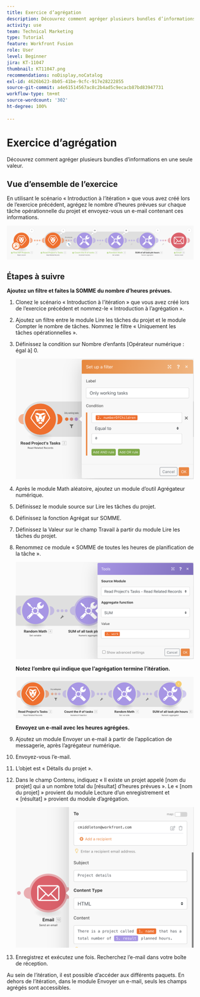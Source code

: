 ```yaml
---
title: Exercice d’agrégation
description: Découvrez comment agréger plusieurs bundles d’informations en une seule valeur.
activity: use
team: Technical Marketing
type: Tutorial
feature: Workfront Fusion
role: User
level: Beginner
jira: KT-11047
thumbnail: KT11047.png
recommendations: noDisplay,noCatalog
exl-id: 4626b623-8b05-41be-9cfc-917e28222855
source-git-commit: a4e61514567ac8c2b4ad5c9ecacb87bd83947731
workflow-type: tm+mt
source-wordcount: '302'
ht-degree: 100%

---
```


# Exercice d’agrégation

Découvrez comment agréger plusieurs bundles d’informations en une seule valeur.

## Vue d’ensemble de l’exercice

En utilisant le scénario « Introduction à l’itération » que vous avez créé lors de l’exercice précédent, agrégez le nombre d’heures prévues sur chaque tâche opérationnelle du projet et envoyez-vous un e-mail contenant ces informations.

![Image d’agrégation 1](../12-exercises/assets/aggregation-walkthrough-1.png)

## Étapes à suivre

**Ajoutez un filtre et faites la SOMME du nombre d’heures prévues.**

1. Clonez le scénario « Introduction à l’itération » que vous avez créé lors de l’exercice précédent et nommez-le « Introduction à l’agrégation ».
1. Ajoutez un filtre entre le module Lire les tâches du projet et le module Compter le nombre de tâches. Nommez le filtre « Uniquement les tâches opérationnelles ».
1. Définissez la condition sur Nombre d’enfants [Opérateur numérique : égal à] 0.

   ![Image d’agrégation 2](../12-exercises/assets/aggregation-walkthrough-2.png)

1. Après le module Math aléatoire, ajoutez un module d’outil Agrégateur numérique.
1. Définissez le module source sur Lire les tâches du projet.
1. Définissez la fonction Agrégat sur SOMME.
1. Définissez la Valeur sur le champ Travail à partir du module Lire les tâches du projet.
1. Renommez ce module « SOMME de toutes les heures de planification de la tâche ».

   ![Image d’agrégation 3](../12-exercises/assets/aggregation-walkthrough-3.png)

   **Notez l’ombre qui indique que l’agrégation termine l’itération.**

   ![Image d’agrégation 4](../12-exercises/assets/aggregation-walkthrough-4.png)

   **Envoyez un e-mail avec les heures agrégées.**

1. Ajoutez un module Envoyer un e-mail à partir de l’application de messagerie, après l’agrégateur numérique.
1. Envoyez-vous l’e-mail.
1. L’objet est « Détails du projet ».
1. Dans le champ Contenu, indiquez « Il existe un projet appelé [nom du projet] qui a un nombre total du [résultat] d’heures prévues ». Le « [nom du projet] » provient du module Lecture d’un enregistrement et « [résultat] » provient du module d’agrégation.

   ![Image d’agrégation 5](../12-exercises/assets/aggregation-walkthrough-5.png)

1. Enregistrez et exécutez une fois. Recherchez l’e-mail dans votre boîte de réception.

Au sein de l’itération, il est possible d’accéder aux différents paquets. En dehors de l’itération, dans le module Envoyer un e-mail, seuls les champs agrégés sont accessibles.
